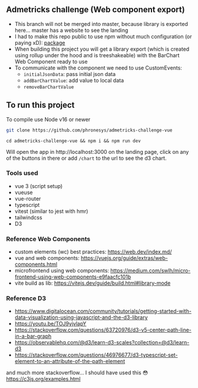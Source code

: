 ## Admetricks challenge (Web component export)

- This branch will not be merged into master, because library is exported here... master has a website to see the landing
- I had to make this repo public to use npm without much configuration (or paying xD): [package](https://www.npmjs.com/package/@phronesyss/bar-chart)
- When building this project you will get a library export (which is created using rollup under the hood and is treeshakeable) with the BarChart Web Component ready to use
- To communicate with the component we need to use CustomEvents:
  - `initialJsonData`: pass initial json data
  - `addBarChartValue`: add value to local data
  - `removeBarChartValue`

## To run this project
To compile use Node v16 or newer

```bash
git clone https://github.com/phronesys/admetricks-challenge-vue
```

```
cd admetricks-challenge-vue && npm i && npm run dev
```

Will open the app in http://localhost:3000 on the landing page, click on any of the buttons in there or add `/chart` to the url to see the d3 chart.

### Tools used

- vue 3 (script setup)
- vueuse
- vue-router
- typescript
- vitest (similar to jest with hmr)
- tailwindcss
- D3

### Reference Web Components
- custom elements (wc) best practices: https://web.dev/index.md/
- vue and web components: https://vuejs.org/guide/extras/web-components.html
- microfrontend using web components: https://medium.com/swlh/micro-frontend-using-web-components-e9faacfc101b
- vite build as lib: https://vitejs.dev/guide/build.html#library-mode

### Reference D3

- https://www.digitalocean.com/community/tutorials/getting-started-with-data-visualization-using-javascript-and-the-d3-library
- https://youtu.be/TOJ9yjvlapY
- https://stackoverflow.com/questions/63720976/d3-v5-center-path-line-in-a-bar-graph
- https://observablehq.com/@d3/learn-d3-scales?collection=@d3/learn-d3
- https://stackoverflow.com/questions/46976677/d3-typescript-set-element-to-an-attribute-of-the-path-element

and much more stackoverflow...
I should have used this 😳 https://c3js.org/examples.html


